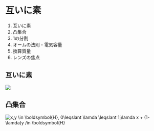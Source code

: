 # 互いに素

1. 互いに素
2. 凸集合
3. 1の分割
4. オームの法則・電気容量
5. 換算質量
6. レンズの焦点

## 互いに素

<img src="https://latex.codecogs.com/svg.image?\mathfrak{a}&space;&plus;&space;\mathfrak{b}&space;=&space;\{1\}">

## 凸集合

<img src="https://latex.codecogs.com/svg.image?x,y&space;\in&space;\boldsymbol{H},&space;0\leqslant&space;\lamda&space;\leqslant&space;1;\lamda&space;x&space;&plus;&space;(1-\lamda)y&space;/in&space;\boldsymbol{H}&space;" title="x,y \in \boldsymbol{H}, 0\leqslant \lamda \leqslant 1;\lamda x + (1-\lamda)y /in \boldsymbol{H}" />


